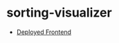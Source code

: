 # sorting-visualizer
- [Deployed Frontend]([https://table-for-two-fspp.netlify.app/](https://63f4f3acc803fb0008f94359--sorting-visualizer-abdullah-tasfiek.netlify.app))
